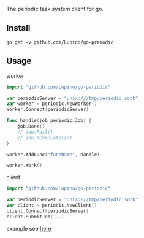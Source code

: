 The periodic task system client for go.

Install
-------

    go get -v github.com/Lupino/go-preiodic

Usage
-----

worker
```go
import "github.com/Lupino/go-periodic"

var periodicServer = "unix:///tmp/periodic.sock"
var worker = periodic.NewWorker()
worker.Connect(periodicServer)

func handle(job periodic.Job) {
    job.Done()
    // job.Fail()
    // job.SchedLater(3)
}

worker.AddFunc("funcName", handle)

worker.Work()

```
client

```go
import "github.com/Lupino/go-periodic"

var periodicServer = "unix:///tmp/periodic.sock"
var client = periodic.NewClient()
client.Connect(periodicServer)
client.SubmitJob(...)
```

example see [here](https://github.com/Lupino/periodic/tree/master/cmd/periodic/subcmd)
